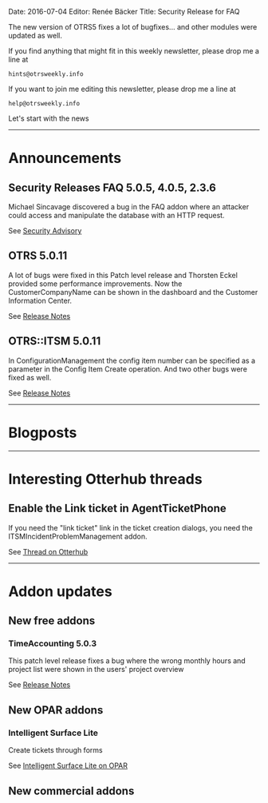 Date: 2016-07-04
Editor: Renée Bäcker
Title: Security Release for FAQ


The new version of OTRS5 fixes a lot of bugfixes... and other
modules were updated as well.

If you find anything that
might fit in this weekly newsletter, please drop me a line at

`hints@otrsweekly.info`

If you want to join me editing this newsletter, please drop me a line at

`help@otrsweekly.info`

Let's start with the news

<hr>

# Announcements

## Security Releases FAQ 5.0.5, 4.0.5, 2.3.6

Michael Sincavage discovered a bug in the FAQ addon where an attacker could access and manipulate the database with an HTTP request.

See [Security Advisory](https://www.otrs.com/security-advisory-2016-01-security-update-otrs-faq-package/)

## OTRS 5.0.11

A lot of bugs were fixed in this Patch level release and Thorsten Eckel provided
some performance improvements. Now the CustomerCompanyName can be shown in the
dashboard and the Customer Information Center.

See [Release Notes](https://www.otrs.com/release-notes-otrs-5-patch-level-11/)

## OTRS::ITSM 5.0.11

In ConfigurationManagement the config item number can be specified as a parameter in the
Config Item Create operation. And two other bugs were fixed as well.

See [Release Notes](https://www.otrs.com/release-notes-otrsitsm-module-5-patch-level-11/)

<hr>

# Blogposts

<hr>

# Interesting Otterhub threads

## Enable the Link ticket in AgentTicketPhone

If you need the "link ticket" link in the ticket creation dialogs, you need the
ITSMIncidentProblemManagement addon.

See [Thread on Otterhub](http://forums.otterhub.org/viewtopic.php?f=62&t=32727)

<hr>

# Addon updates

## New free addons

### TimeAccounting 5.0.3

This patch level release fixes a bug where the wrong monthly hours and project list were
shown in the users' project overview

See [Release Notes](https://www.otrs.com/release-notes-otrs-timeaccounting-5-patch-level-3/)

## New OPAR addons

### Intelligent Surface Lite

Create tickets through forms

See [Intelligent Surface Lite on OPAR](http://opar.perl-services.de/dist/Intelligent%20Surface%20Lite)

## New commercial addons
